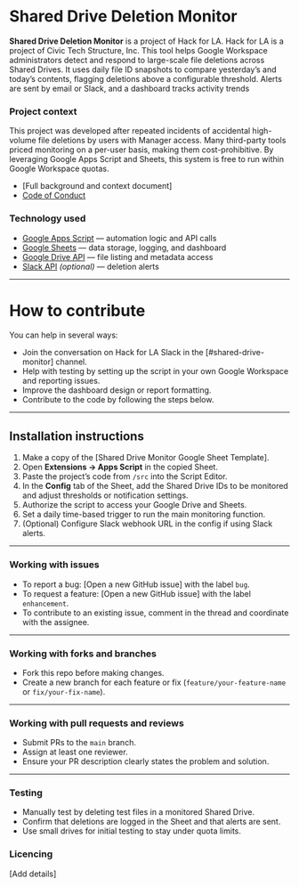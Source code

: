 # Shared Drive Deletion Monitor

**Shared Drive Deletion Monitor** is a project of Hack for LA. Hack for LA is a project of Civic Tech Structure, Inc. This tool helps Google Workspace administrators detect and respond to large-scale file deletions across Shared Drives. It uses daily file ID snapshots to compare yesterday’s and today’s contents, flagging deletions above a configurable threshold. Alerts are sent by email or Slack, and a dashboard tracks activity trends

### Project context
This project was developed after repeated incidents of accidental high-volume file deletions by users with Manager access. Many third-party tools priced monitoring on a per-user basis, making them cost-prohibitive. By leveraging Google Apps Script and Sheets, this system is free to run within Google Workspace quotas.  
- [Full background and context document] 
- [Code of Conduct](https://www.hackforla.org/code-of-conduct/)

### Technology used
- [Google Apps Script](https://developers.google.com/apps-script) — automation logic and API calls  
- [Google Sheets](https://support.google.com/docs) — data storage, logging, and dashboard  
- [Google Drive API](https://developers.google.com/drive) — file listing and metadata access  
- [Slack API](https://api.slack.com/messaging) *(optional)* — deletion alerts  

---

# How to contribute
You can help in several ways:  
- Join the conversation on Hack for LA Slack in the [#shared-drive-monitor] channel.  
- Help with testing by setting up the script in your own Google Workspace and reporting issues.  
- Improve the dashboard design or report formatting.  
- Contribute to the code by following the steps below.  

---

## Installation instructions
1. Make a copy of the [Shared Drive Monitor Google Sheet Template].  
2. Open **Extensions → Apps Script** in the copied Sheet.  
3. Paste the project’s code from `/src` into the Script Editor.  
4. In the **Config** tab of the Sheet, add the Shared Drive IDs to be monitored and adjust thresholds or notification settings.  
5. Authorize the script to access your Google Drive and Sheets.  
6. Set a daily time-based trigger to run the main monitoring function.  
7. (Optional) Configure Slack webhook URL in the config if using Slack alerts.  

---

### Working with issues
- To report a bug: [Open a new GitHub issue] with the label `bug`.  
- To request a feature: [Open a new GitHub issue] with the label `enhancement`.  
- To contribute to an existing issue, comment in the thread and coordinate with the assignee.

---

### Working with forks and branches
- Fork this repo before making changes.  
- Create a new branch for each feature or fix (`feature/your-feature-name` or `fix/your-fix-name`).  

---

### Working with pull requests and reviews
- Submit PRs to the `main` branch.  
- Assign at least one reviewer.  
- Ensure your PR description clearly states the problem and solution.  

---

### Testing
- Manually test by deleting test files in a monitored Shared Drive.  
- Confirm that deletions are logged in the Sheet and that alerts are sent.  
- Use small drives for initial testing to stay under quota limits.

### Licencing
[Add details]
